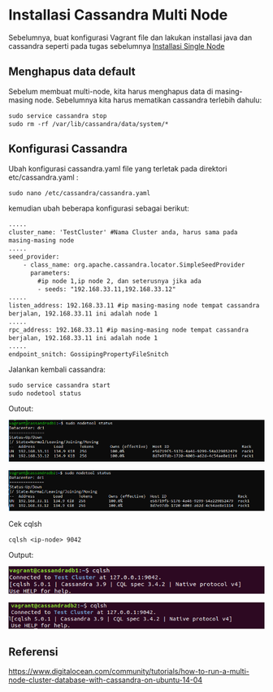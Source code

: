 # Installasi Cassandra Multi Node

Sebelumnya, buat konfigurasi Vagrant file dan lakukan installasi java dan cassandra seperti pada tugas sebelumnya <a href="https://github.com/afrianmc/BDT2019/tree/master/Tugas_Cassandra/singlenode">Installasi Single Node</a>

## Menghapus data default

  Sebelum membuat multi-node, kita harus menghapus data di masing-masing node. Sebelumnya kita harus mematikan cassandra terlebih dahulu:
  ```
  sudo service cassandra stop
  sudo rm -rf /var/lib/cassandra/data/system/*
  ```
  
## Konfigurasi Cassandra

  Ubah konfigurasi cassandra.yaml file yang terletak pada direktori etc/cassandra.yaml :
  ```
  sudo nano /etc/cassandra/cassandra.yaml
  ```
  
  kemudian ubah beberapa konfigurasi sebagai berikut:
  ```
  .....
  cluster_name: 'TestCluster' #Nama Cluster anda, harus sama pada masing-masing node
  .....
  seed_provider:
      - class_name: org.apache.cassandra.locator.SimpleSeedProvider
        parameters:
          #ip node 1,ip node 2, dan seterusnya jika ada
          - seeds: "192.168.33.11,192.168.33.12"
  .....
  listen_address: 192.168.33.11 #ip masing-masing node tempat cassandra berjalan, 192.168.33.11 ini adalah node 1
  .....
  rpc_address: 192.168.33.11 #ip masing-masing node tempat cassandra berjalan, 192.168.33.11 ini adalah node 1
  .....
  endpoint_snitch: GossipingPropertyFileSnitch
  ```
  
  Jalankan kembali cassandra:
  ```
  sudo service cassandra start
  sudo nodetool status
  ```
  Outout:
  
  ![Ss](https://github.com/afrianmc/BDT2019/blob/master/Tugas_Cassandra/multinode/screenshoot/nodetoll1.PNG)
  
  ![Ss](https://github.com/afrianmc/BDT2019/blob/master/Tugas_Cassandra/multinode/screenshoot/nodetool2.PNG)
  
  Cek cqlsh
  ```
  cqlsh <ip-node> 9042
  ```
  Output:
  
  ![Ss](https://github.com/afrianmc/BDT2019/blob/master/Tugas_Cassandra/multinode/screenshoot/cqlsh1.png)

   ![Ss](https://github.com/afrianmc/BDT2019/blob/master/Tugas_Cassandra/multinode/screenshoot/cqlsh2.png)

  
## Referensi
https://www.digitalocean.com/community/tutorials/how-to-run-a-multi-node-cluster-database-with-cassandra-on-ubuntu-14-04

